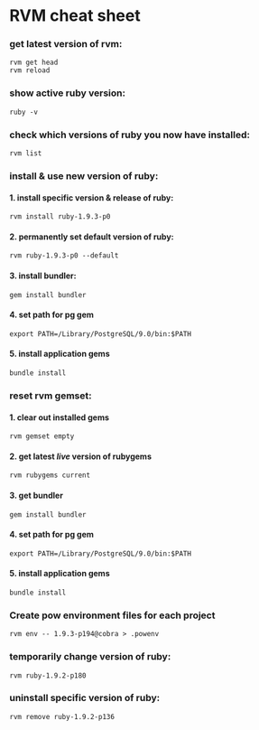 RVM cheat sheet
===

### get latest version of rvm:
	rvm get head
	rvm reload 

### show active ruby version:
	ruby -v

### check which versions of ruby you now have installed:
	rvm list

### install & use new version of ruby:
#### 1. install specific version & release of ruby:
	rvm install ruby-1.9.3-p0
#### 2. permanently set default version of ruby:
	rvm ruby-1.9.3-p0 --default
#### 3. install bundler:
	gem install bundler
#### 4. set path for pg gem
	export PATH=/Library/PostgreSQL/9.0/bin:$PATH
#### 5. install application gems
	bundle install

### reset rvm gemset:
#### 1. clear out installed gems
	rvm gemset empty
#### 2. get latest *live* version of rubygems
	rvm rubygems current
#### 3. get bundler
	gem install bundler
#### 4. set path for pg gem
	export PATH=/Library/PostgreSQL/9.0/bin:$PATH
#### 5. install application gems
	bundle install
	
### Create pow environment files for each project
	rvm env -- 1.9.3-p194@cobra > .powenv

### temporarily change version of ruby:
	rvm ruby-1.9.2-p180

### uninstall specific version of ruby:
	rvm remove ruby-1.9.2-p136